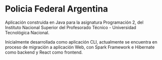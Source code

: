 # Policia Federal Argentina

Aplicación construida en Java para la asignatura Programación 2, del Instituto Nacional Superior del Profesorado Técnico - Universidad Tecnológica Nacional.  

Inicialmente desarrollada como aplicación CLI, actualmente se encuentra en proceso de migración a aplicación Web, con Spark Framework e Hibernate como backend y React como frontend.
